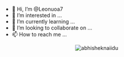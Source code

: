 - 👋 Hi, I’m @Leonuoa7
- 👀 I’m interested in ...
- 🌱 I’m currently learning ...
- 💞️ I’m looking to collaborate on ...
- 📫 How to reach me ...

<p align="center"> <img src="https://github-readme-stats.vercel.app/api?username=Leonuoa7&show_icons=true&theme=onedark" alt="abhisheknaiidu" />
<!---
Leonuoa7/Leonuoa7 is a ✨ special ✨ repository because its `README.md` (this file) appears on your GitHub profile.
You can click the Preview link to take a look at your changes.
--->
